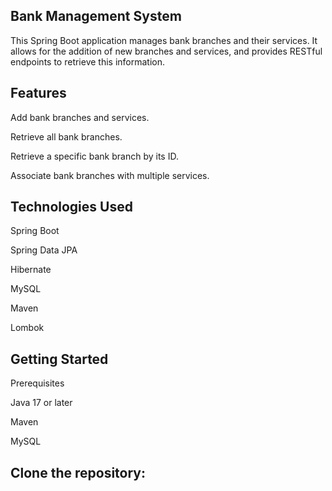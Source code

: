 ## Bank Management System
This Spring Boot application manages bank branches and their services. It allows for the addition of new branches and services, and provides RESTful endpoints to retrieve this information.

## Features
Add bank branches and services.

Retrieve all bank branches.

Retrieve a specific bank branch by its ID.

Associate bank branches with multiple services.

## Technologies Used

Spring Boot

Spring Data JPA

Hibernate

MySQL

Maven

Lombok

## Getting Started

 Prerequisites

Java 17 or later

Maven

MySQL

## Clone the repository:

